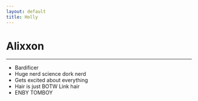 ```yaml
---
layout: default
title: Holly
---
```


# Alixxon
---

- Bardificer
- Huge nerd science dork nerd
- Gets excited about everything
- Hair is just BOTW Link hair
- ENBY TOMBOY